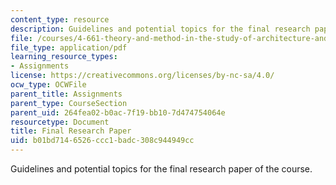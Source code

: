 ```yaml
---
content_type: resource
description: Guidelines and potential topics for the final research paper of the course.
file: /courses/4-661-theory-and-method-in-the-study-of-architecture-and-art-fall-2015/b01bd7146526ccc1badc308c944949cc_MIT4_661F15_Final.pdf
file_type: application/pdf
learning_resource_types:
- Assignments
license: https://creativecommons.org/licenses/by-nc-sa/4.0/
ocw_type: OCWFile
parent_title: Assignments
parent_type: CourseSection
parent_uid: 264fea02-b0ac-7f19-bb10-7d474754064e
resourcetype: Document
title: Final Research Paper
uid: b01bd714-6526-ccc1-badc-308c944949cc
---
```

Guidelines and potential topics for the final research paper of the course.